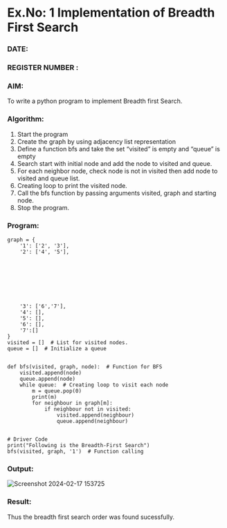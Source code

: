 # Ex.No: 1  Implementation of Breadth First Search 
### DATE:                                                                            
### REGISTER NUMBER : 
### AIM: 
To write a python program to implement Breadth first Search. 
### Algorithm:
1. Start the program
2. Create the graph by using adjacency list representation
3. Define a function bfs and take the set “visited” is empty and “queue” is empty
4. Search start with initial node and add the node to visited and queue.
5. For each neighbor node, check node is not in visited then add node to visited and queue list.
6.  Creating loop to print the visited node.
7.   Call the bfs function by passing arguments visited, graph and starting node.
8.   Stop the program.
### Program:
```
graph = {
    '1': ['2', '3'],
    '2': ['4', '5'],







    
    '3': ['6','7'],
    '4': [],
    '5': [],
    '6': [],
    '7':[]
}
visited = []  # List for visited nodes.
queue = []  # Initialize a queue


def bfs(visited, graph, node):  # Function for BFS
    visited.append(node)
    queue.append(node)
    while queue:  # Creating loop to visit each node
        m = queue.pop(0)
        print(m)
        for neighbour in graph[m]:
            if neighbour not in visited:
                visited.append(neighbour)
                queue.append(neighbour)


# Driver Code
print("Following is the Breadth-First Search")
bfs(visited, graph, '1')  # Function calling
```











### Output:
![Screenshot 2024-02-17 153725](https://github.com/dyanesh-100/AI_Lab_2023-24/assets/114641798/23ac9746-90fb-4a1f-941e-0459d06aca81)



### Result:
Thus the breadth first search order was found sucessfully.
